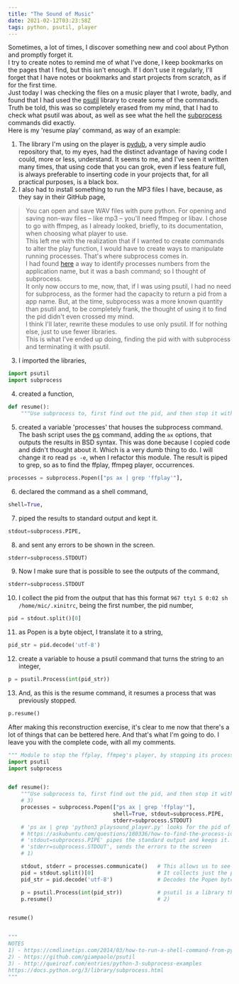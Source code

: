 ```yaml
---
title: "The Sound of Music"
date: 2021-02-12T03:23:58Z
tags: python, psutil, player
---
```


Sometimes, a lot of times, I discover something new and cool about Python and promptly forget it.  
I try to create notes to remind me of what I've done, I keep bookmarks on the pages that I find, but this isn't enough. If I don't use it regularly, I'll forget
that I have notes or bookmarks and start projects from scratch, as if for the first time.   
Just today I was checking the files on a music player that I wrote, badly, and found that I had used the [psutil](https://psutil.readthedocs.io) library to create some of the commands.  
Truth be told, this was so completely erased from my mind, that I had to check what psutil was about, as well as see what the hell the [subprocess](https://docs.python.org/3/library/subprocess.html) commands did exactly.  
Here is my 'resume play' command, as way of an example:  
1. The library I'm using on the player is [pydub](https://github.com/jiaaro/pydub/), a very simple audio repository that, to my eyes, had the distinct advantage of having code I could, more or less, understand. It seems to me, and I've seen it written many times, that using code that you can grok, even if less feature full, is always preferable to inserting code in your projects that, for all practical purposes, is a black box.  
2. I also had to install something to run the MP3 files I have, because, as they say in their GitHub page,  
> You can open and save WAV files with pure python. For opening and saving non-wav files – like mp3 – you'll need ffmpeg or libav.
I chose to go with ffmpeg, as I already looked, briefly, to its documentation, when choosing what player to use.  
This left me with the realization that if I wanted to create commands to alter the play function, I would have to create ways to manipulate running processes. That's where subprocess comes in.  
I had found [here](https://askubuntu.com/questions/180336/how-to-find-the-process-id-pid-of-a-running-terminal-program) a way to identify processes numbers from the application name, but it was a bash command; so I thought of subprocess.  
It only now occurs to me, now, that, if I was using psutil, I had no need for subprocess, as the former had the capacity to return a pid from a app name. But, at  the time, subprocess was a more known quantity than psutil and, to be completely frank, the thought of using it to find the pid didn't even crossed my mind.  
I think I'll later, rewrite these modules to use only psutil. If for nothing else, just to use fewer libraries.  
This is what I've ended up doing, finding the pid with with subprocess and terminating it with psutil.  
3. I imported the libraries,  
```python
import psutil
import subprocess
```
4. created a function,  
```python
def resume():
    """Use subprocess to, first find out the pid, and then stop it with psutil"""
```
5. created a variable 'processes' that houses the subprocess command.  
The bash script uses the [ps](https://man7.org/linux/man-pages/man1/ps.1.html) command, adding the `ax` options, that outputs the results in BSD syntax. This was done because I copied code and didn't thought about it. Which is a very dumb thing to do. I will change it ro read `ps -e`, when I refactor this module.
The result is piped to grep, so as to find the ffplay, ffmpeg player, occurrences.  
```python
processes = subprocess.Popen(["ps ax | grep 'ffplay'"],
```
6. declared the command as a shell command,
```python
shell=True,
```
7. piped the results to standard output and kept it.
```python
stdout=subprocess.PIPE,
```
8. and sent any errors to be shown in the screen.
```python
stderr=subprocess.STDOUT)
```
9. Now I make sure that is possible to see the outputs of the command,
```python
stderr=subprocess.STDOUT
```
10. I collect the pid from the output that has this format `967 tty1 S 0:02 sh /home/mic/.xinitrc`, being the first number, the pid number,
```python
pid = stdout.split()[0]
```
11. as Popen is a byte object, I translate it to a string,
```python
pid_str = pid.decode('utf-8')
```
12. create a variable to house a psutil command that turns the string to an integer,
```python
p = psutil.Process(int(pid_str))
```
13. And, as this is the resume command, it resumes a process that was previously stopped.
```python
p.resume()
```
After making this reconstruction exercise, it's clear to me now that there's a lot of things that can be bettered here. And that's what I'm going to do.
I leave you with the complete code, with all my comments.  
```python
""" Module to stop the ffplay, ffmpeg's player, by stopping its process """
import psutil
import subprocess


def resume():
    """Use subprocess to, first find out the pid, and then stop it with psutil"""
    # 3)
    processes = subprocess.Popen(["ps ax | grep 'ffplay'"],
                                 shell=True, stdout=subprocess.PIPE,
                                 stderr=subprocess.STDOUT)
    # 'ps ax | grep 'python3 playsound_player.py' looks for the pid of the command.
    # https://askubuntu.com/questions/180336/how-to-find-the-process-id-pid-of-a-running-terminal-program
    # 'stdout=subprocess.PIPE' pipes the standard output and keeps it.
    # 'stderr=subprocess.STDOUT', sends the errors to the screen
    # 1)

    stdout, stderr = processes.communicate()   # This allows us to see the outputs of the command
    pid = stdout.split()[0]                    # It collects just the pid.
    pid_str = pid.decode('utf-8')              # Decodes the Popen byte object into a string.

    p = psutil.Process(int(pid_str))           # psutil is a library the deals with process management
    p.resume()                                 # 2)


resume()


"""
NOTES
1) - https://cmdlinetips.com/2014/03/how-to-run-a-shell-command-from-python-and-get-the-output/
2) - https://github.com/giampaolo/psutil
3) - http://queirozf.com/entries/python-3-subprocess-examples
https://docs.python.org/3/library/subprocess.html
"""
```
